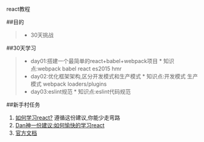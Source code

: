 react教程

##目的
>* 30天挑战

##30天学习
>* day01:搭建一个最简单的react+babel+webpack项目
    * 知识点:webpack babel react es2015 hmr
>* day02:优化框架架构,区分开发模式和生产模式
    * 知识点:开发模式 生产模式 webpack loaders/plugins
>* day03:eslint规范
    * 知识点:eslint代码规范

##新手村任务
1. [如何学习react?](https://github.com/petehunt/react-howto/blob/master/README-zh.md)
   遵循这份建议,你能少走弯路
2. [Dan神一份建议:如何愉快的学习react](https://cdn.rawgit.com/gaearon/react-makes-you-sad/1377b6a6cdc644adfea6bf238f06c75d33ed6f1e/fatigue.svg)
3. [官方文档](https://facebook.github.io/react/docs/getting-started.html)


